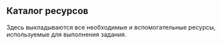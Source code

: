 ## Каталог ресурсов

Здесь выкладываются все необходимые и вспомогательные ресурсы, используемые для выполнения задания.
